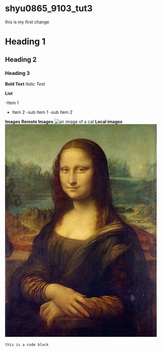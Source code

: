 # shyu0865_9103_tut3

this is my first change

# Heading 1
## Heading 2
### Heading 3

**Bold Text**
*Italic Text*

**List**

-Item 1
- Item 2
  -sub Item 1
  -sub Item 2

**Images**
**Remote Images**
![an image of a cat](http://placekitten.com/200/300)
**Local images**
![the mona lisa](readmeimages/Mona_Lisa_by_Leonardo_da_Vinci_500_x_700.jpg)

```
this is a code block
```
